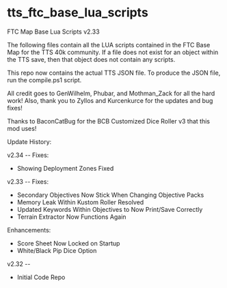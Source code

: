 # tts_ftc_base_lua_scripts
FTC Map Base Lua Scripts v2.33

The following files contain all the LUA scripts contained in the FTC Base Map for the TTS 40k community. If a file does not exist for an object within the TTS save, then that
object does not contain any scripts.

This repo now contains the actual TTS JSON file. To produce the JSON file, run the compile.ps1 script.

All credit goes to GenWilhelm, Phubar, and Mothman_Zack for all the hard work! Also, thank you to Zyllos and Kurcenkurce for the updates and bug fixes!

Thanks to BaconCatBug for the BCB Customized Dice Roller v3 that this mod uses!

Update History:

v2.34 --
  Fixes:
  - Showing Deployment Zones Fixed

v2.33 --
  Fixes:
  - Secondary Objectives Now Stick When Changing Objective Packs
  - Memory Leak Within Kustom Roller Resolved
  - Updated Keywords Within Objectives to Now Print/Save Correctly
  - Terrain Extractor Now Functions Again

  Enhancements:
  - Score Sheet Now Locked on Startup
  - White/Black Pip Dice Option

v2.32 --
  - Initial Code Repo
